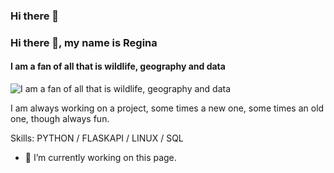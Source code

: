 ### Hi there 👋

<!--
**RMDircio/RMDircio** is a ✨ _special_ ✨ repository because its `README.md` (this file) appears on your GitHub profile.

Here are some ideas to get you started:

- 🔭 I’m currently working on ...
- 🌱 I’m currently learning ...
- 👯 I’m looking to collaborate on ...
- 🤔 I’m looking for help with ...
- 💬 Ask me about ...
- 📫 How to reach me: ...
- 😄 Pronouns: ...
- ⚡ Fun fact: ...
-->
### Hi there 👋, my name is Regina
#### I am a fan of all that is wildlife, geography and data
![I am a fan of all that is wildlife, geography and data](https://arturssmirnovs.github.io/github-profile-readme-generator/images/banner.png)

I am always working on a project, some times a new one, some times an old one, though always fun. 

Skills: PYTHON / FLASKAPI / LINUX / SQL 

- 🔭 I’m currently working on this page. 




